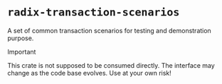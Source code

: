 # `radix-transaction-scenarios`

A set of common transaction scenarios for testing and demonstration purpose.

> [!IMPORTANT]  
> This crate is not supposed to be consumed directly. The interface may change as the code base evolves. Use at your own risk!